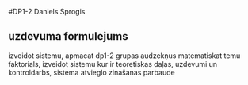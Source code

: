 #DP1-2 Daniels Sprogis

## uzdevuma formulejums

izveidot sistemu, apmacat dp1-2 grupas audzekņus matematiskat temu faktorials, izveidot sistemu kur ir teoretiskas daļas, uzdevumi un kontroldarbs, sistema atvieglo zinašanas parbaude

